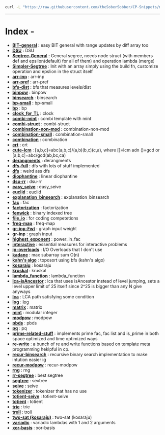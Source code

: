 ```bash
curl -L "https://raw.githubusercontent.com/theSoberSobber/CP-Snippets/main/snippets.json" > snippets.json
```
---
# Index - 


- **[BIT-general](https://github.com/theSoberSobber/CP-Snippets/blob/main/snippets.json#L2)** : easy BIT general with range updates by diff array too 
- **[DSU](https://github.com/theSoberSobber/CP-Snippets/blob/main/snippets.json#L74)** : DSU 
- **[Segtree-General](https://github.com/theSoberSobber/CP-Snippets/blob/main/snippets.json#L109)** : General segree, needs node struct (with members def and epsilon(default) for all of them) and operation lambda (merge) 
- **[Simpler-Segtree](https://github.com/theSoberSobber/CP-Snippets/blob/main/snippets.json#L186)** : Init with an array simply using the build fn, customize operation and epslion in the struct itself 
- **[arr-inp](https://github.com/theSoberSobber/CP-Snippets/blob/main/snippets.json#L240)** : arr-inp 
- **[arr-pref](https://github.com/theSoberSobber/CP-Snippets/blob/main/snippets.json#L248)** : arr-pref 
- **[bfs-dist](https://github.com/theSoberSobber/CP-Snippets/blob/main/snippets.json#L256)** : bfs that measures levels/dist 
- **[binpow](https://github.com/theSoberSobber/CP-Snippets/blob/main/snippets.json#L275)** : binpow 
- **[binsearch](https://github.com/theSoberSobber/CP-Snippets/blob/main/snippets.json#L290)** : binsearch 
- **[bp-small](https://github.com/theSoberSobber/CP-Snippets/blob/main/snippets.json#L311)** : bp-small 
- **[bp](https://github.com/theSoberSobber/CP-Snippets/blob/main/snippets.json#L356)** : bp 
- **[clock_for_TL](https://github.com/theSoberSobber/CP-Snippets/blob/main/snippets.json#L434)** : clock 
- **[combi-mint](https://github.com/theSoberSobber/CP-Snippets/blob/main/snippets.json#L446)** : combi template with mint 
- **[combi-struct](https://github.com/theSoberSobber/CP-Snippets/blob/main/snippets.json#L522)** : combi-struct 
- **[combination-non-mod](https://github.com/theSoberSobber/CP-Snippets/blob/main/snippets.json#L573)** : combination-non-mod 
- **[combination-small](https://github.com/theSoberSobber/CP-Snippets/blob/main/snippets.json#L590)** : combination-small 
- **[combination](https://github.com/theSoberSobber/CP-Snippets/blob/main/snippets.json#L606)** : combination 
- **[crt](https://github.com/theSoberSobber/CP-Snippets/blob/main/snippets.json#L619)** : crt 
- **[cute-lcm](https://github.com/theSoberSobber/CP-Snippets/blob/main/snippets.json#L643)** : [a,b,c]=abc(a,b,c)/(a,b)(b,c)(c,a), where []=lcm adn ()=gcd or [a,b,c]=abc/gcd(ab,bc,ca) 
- **[derangments](https://github.com/theSoberSobber/CP-Snippets/blob/main/snippets.json#L653)** : derangments 
- **[dfs-full](https://github.com/theSoberSobber/CP-Snippets/blob/main/snippets.json#L666)** : dfs with lots of stuff implemented 
- **[dfs](https://github.com/theSoberSobber/CP-Snippets/blob/main/snippets.json#L696)** : weird ass dfs 
- **[diophantine](https://github.com/theSoberSobber/CP-Snippets/blob/main/snippets.json#L716)** : linear diophantine 
- **[dsu-rr](https://github.com/theSoberSobber/CP-Snippets/blob/main/snippets.json#L792)** : dsu-rr 
- **[easy_seive](https://github.com/theSoberSobber/CP-Snippets/blob/main/snippets.json#L831)** : easy_seive 
- **[euclid](https://github.com/theSoberSobber/CP-Snippets/blob/main/snippets.json#L850)** : euclid 
- **[explanation_binsearch](https://github.com/theSoberSobber/CP-Snippets/blob/main/snippets.json#L875)** : explanation_binsearch 
- **[fac](https://github.com/theSoberSobber/CP-Snippets/blob/main/snippets.json#L910)** : fac 
- **[factorization](https://github.com/theSoberSobber/CP-Snippets/blob/main/snippets.json#L924)** : factorization 
- **[fenwick](https://github.com/theSoberSobber/CP-Snippets/blob/main/snippets.json#L954)** : binary indexed tree 
- **[file_io](https://github.com/theSoberSobber/CP-Snippets/blob/main/snippets.json#L994)** : for coding competetions 
- **[freq-map](https://github.com/theSoberSobber/CP-Snippets/blob/main/snippets.json#L1004)** : freq-map 
- **[gr-inp-Fwt](https://github.com/theSoberSobber/CP-Snippets/blob/main/snippets.json#L1015)** : graph input weight 
- **[gr-inp](https://github.com/theSoberSobber/CP-Snippets/blob/main/snippets.json#L1028)** : graph input 
- **[highest_exponent](https://github.com/theSoberSobber/CP-Snippets/blob/main/snippets.json#L1041)** : power_in_fac 
- **[interactive](https://github.com/theSoberSobber/CP-Snippets/blob/main/snippets.json#L1056)** : essential measures for interactive problems 
- **[ip-overloads](https://github.com/theSoberSobber/CP-Snippets/blob/main/snippets.json#L1081)** : I/O Overloads that I don't use 
- **[kadane](https://github.com/theSoberSobber/CP-Snippets/blob/main/snippets.json#L1098)** : max subarray sum O(n) 
- **[kahn's algo](https://github.com/theSoberSobber/CP-Snippets/blob/main/snippets.json#L1114)** : toposort using bfs (kahn's algo) 
- **[kosaraju](https://github.com/theSoberSobber/CP-Snippets/blob/main/snippets.json#L1136)** : kosaraju 
- **[kruskal](https://github.com/theSoberSobber/CP-Snippets/blob/main/snippets.json#L1216)** : kruskal 
- **[lambda_function](https://github.com/theSoberSobber/CP-Snippets/blob/main/snippets.json#L1237)** : lambda_function 
- **[lca-isAncestor](https://github.com/theSoberSobber/CP-Snippets/blob/main/snippets.json#L1246)** : lca that uses isAncestor instead of level jumping, sets a level upper limit of 25 itself since 2^25 is bigger than any N give anyways 
- **[lca](https://github.com/theSoberSobber/CP-Snippets/blob/main/snippets.json#L1297)** : LCA path satisfying some condition 
- **[log](https://github.com/theSoberSobber/CP-Snippets/blob/main/snippets.json#L1358)** : log 
- **[matrix](https://github.com/theSoberSobber/CP-Snippets/blob/main/snippets.json#L1389)** : matrix 
- **[mint](https://github.com/theSoberSobber/CP-Snippets/blob/main/snippets.json#L1440)** : modular integer 
- **[modpow](https://github.com/theSoberSobber/CP-Snippets/blob/main/snippets.json#L1499)** : modpow 
- **[pbds](https://github.com/theSoberSobber/CP-Snippets/blob/main/snippets.json#L1515)** : pbds 
- **[pq](https://github.com/theSoberSobber/CP-Snippets/blob/main/snippets.json#L1530)** : pq 
- **[prime-related-stuff](https://github.com/theSoberSobber/CP-Snippets/blob/main/snippets.json#L1538)** : implements prime fac, fac list and is_prime in both space optimized and time optimized ways 
- **[re-write](https://github.com/theSoberSobber/CP-Snippets/blob/main/snippets.json#L1729)** : a bunch of re and write functions based on template meta programming heklpful in cp. 
- **[recur-binsearch](https://github.com/theSoberSobber/CP-Snippets/blob/main/snippets.json#L1751)** : recursive binary search implementation to make intution easier ig 
- **[recur-modpow](https://github.com/theSoberSobber/CP-Snippets/blob/main/snippets.json#L1768)** : recur-modpow 
- **[rng](https://github.com/theSoberSobber/CP-Snippets/blob/main/snippets.json#L1784)** : rng 
- **[rr-segtree](https://github.com/theSoberSobber/CP-Snippets/blob/main/snippets.json#L1793)** : best segtree 
- **[segtree](https://github.com/theSoberSobber/CP-Snippets/blob/main/snippets.json#L1937)** : sextree 
- **[seive](https://github.com/theSoberSobber/CP-Snippets/blob/main/snippets.json#L2051)** : seive 
- **[tokenizer](https://github.com/theSoberSobber/CP-Snippets/blob/main/snippets.json#L2069)** : tokenizer that has no use 
- **[totient-seive](https://github.com/theSoberSobber/CP-Snippets/blob/main/snippets.json#L2076)** : totient-seive 
- **[totient](https://github.com/theSoberSobber/CP-Snippets/blob/main/snippets.json#L2090)** : totient 
- **[trie](https://github.com/theSoberSobber/CP-Snippets/blob/main/snippets.json#L2110)** : trie 
- **[troll](https://github.com/theSoberSobber/CP-Snippets/blob/main/snippets.json#L2146)** : troll 
- **[two-sat (kosaraju)](https://github.com/theSoberSobber/CP-Snippets/blob/main/snippets.json#L2156)** : two-sat (kosaraju) 
- **[variadic](https://github.com/theSoberSobber/CP-Snippets/blob/main/snippets.json#L2293)** : variadic lambdas with 1 and 2 arguments 
- **[xor-basis](https://github.com/theSoberSobber/CP-Snippets/blob/main/snippets.json#L2302)** : xor-basis 